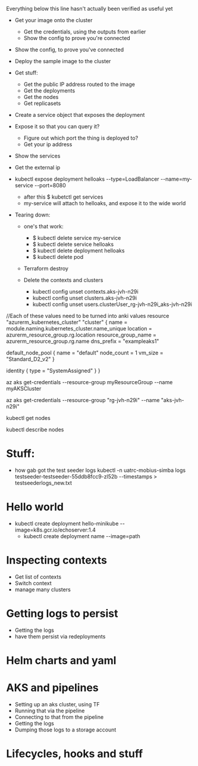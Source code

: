 Everything below this line hasn't actually been verified as useful yet

* Get your image onto the cluster
    * Get the credentials, using the outputs from earlier
    * Show the config to prove you're connected

* Show the config, to prove you've connected
* Deploy the sample image to the cluster
* Get stuff:
    * Get the public IP address routed to the image
    * Get the deployments
    * Get the nodes
    * Get replicasets

* Create a service object that exposes the deployment

* Expose it so that you can query it?
    * Figure out which port the thing is deployed to?
    * Get your ip address

* Show the services
* Get the external ip
 
* kubectl expose deployment helloaks --type=LoadBalancer --name=my-service --port=8080
    * after this $ kubetctl get services
    * my-service will attach to helloaks, and expose it to the wide world

* Tearing down:
    * one's that work:
        * $ kubectl delete service my-service
        * $ kubectl delete service helloaks
        * $ kubectl delete deployment helloaks
        * $ kubectl delete pod <podname>

    * Terraform destroy

    * Delete the contexts and clusters
        * kubectl config unset contexts.aks-jvh-n29i
        * kubectl config unset clusters.aks-jvh-n29i
        * kubectl config unset users.clusterUser_rg-jvh-n29i_aks-jvh-n29i    

//Each of these values need to be turned into anki values
resource "azurerm_kubernetes_cluster" "cluster" {
  name                = module.naming.kubernetes_cluster.name_unique
  location            = azurerm_resource_group.rg.location
  resource_group_name = azurerm_resource_group.rg.name
  dns_prefix          = "exampleaks1"

  default_node_pool {
    name       = "default"
    node_count = 1
    vm_size    = "Standard_D2_v2"
  }

  identity {
    type = "SystemAssigned"
  }
}

az aks get-credentials --resource-group myResourceGroup --name myAKSCluster

az aks get-credentials --resource-group "rg-jvh-n29i" --name "aks-jvh-n29i"

kubectl get nodes

kubectl describe nodes

# Stuff:
* how gab got the test seeder logs
kubectl -n uatrc-mobius-simba logs testseeder-testseeder-55ddb8fcc9-zl52b --timestamps > testseederlogs_new.txt

# Hello world
* kubectl create deployment hello-minikube --image=k8s.gcr.io/echoserver:1.4
    * kubectl create deployment name --image=path

# Inspecting contexts
* Get list of contexts
* Switch context
* manage many clusters

# Getting logs to persist
* Getting the logs
* have them persist via redeployments

# Helm charts and yaml

# AKS and pipelines
* Setting up an aks cluster, using TF
* Running that via the pipeline
* Connecting to that from the pipeline
* Getting the logs
* Dumping those logs to a storage account

# Lifecycles, hooks and stuff
